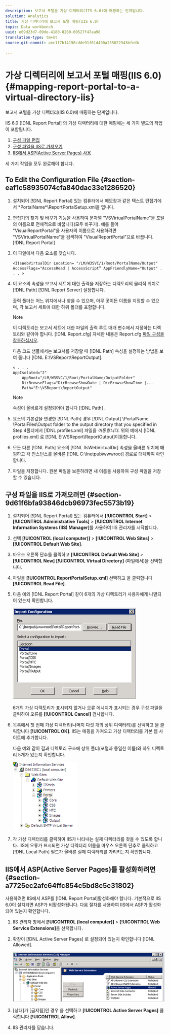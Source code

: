 ```yaml
---
description: 보고서 포털을 가상 디렉터리(IIS 6.0)에 매핑하는 단계입니다.
solution: Analytics
title: 가상 디렉터리에 보고서 포털 매핑(IIS 6.0)
topic: Data workbench
uuid: e09d23d7-09de-4180-8260-60527f47aa98
translation-type: tm+mt
source-git-commit: aec1f7b14198cdde91f61d490a235022943bfedb

---
```



# 가상 디렉터리에 보고서 포털 매핑(IIS 6.0){#mapping-report-portal-to-a-virtual-directory-iis}

보고서 포털을 가상 디렉터리(IIS 6.0)에 매핑하는 단계입니다.

IIS 6.0 [!DNL Report Portal] 의 가상 디렉터리에 대한 매핑에는 세 가지 별도의 작업이 포함됩니다.

1. [구성 파일 편집](../../../../home/c-rpt-oview/c-install-rpt-port/c-virtual-dir/c-map-rpt-port-vdir-6.md#section-eaf1c58935074cfa840dac33e1286520)
1. [구성 파일을 IIS로 가져오기](../../../../home/c-rpt-oview/c-install-rpt-port/c-virtual-dir/c-map-rpt-port-vdir-6.md#section-9d61f6bfa93846dcb96973fec5573b19)
1. [IIS에서 ASP(Active Server Pages) 사용](../../../../home/c-rpt-oview/c-install-rpt-port/c-virtual-dir/c-map-rpt-port-vdir-6.md#section-a7725ec2afc64ffc854c5bd8c5c31802)

세 가지 작업을 모두 완료해야 합니다.

## To Edit the Configuration File {#section-eaf1c58935074cfa840dac33e1286520}

1. 설치되어 [!DNL Report Portal] 있는 컴퓨터에서 메모장과 같은 텍스트 편집기에서 \*PortalName*\ReportPortalSetup.xml을 엽니다.

1. 편집기의 찾기 및 바꾸기 기능을 사용하여 문자열 &quot;VSVirtualPortalName&quot;을 포털의 이름으로 전체적으로 바꿉니다(모두 바꾸기). 예를 들어 &quot;VisualReportPortal&quot;을 사용자의 이름으로 사용하려면 &quot;VSVirtualPortalName&quot;을 검색하여 &quot;VisualReportPortal&quot;으로 바꿉니다. [!DNL Report Portal]
1. 이 파일에서 다음 요소를 찾습니다.

   ```
   <IIsWebVirtualDir Location= "/LM/W3SVC/1/Root/PortalName/Output" AccessFlags="AccessRead | AccessScript” AppFriendlyName="Output" . . . >
   ```

1. 이 요소의 속성을 보고서 세트에 대한 출력을 저장하는 디렉토리의 물리적 위치로 [!DNL Path] [!DNL Report Server] 설정합니다.

   출력 폴더는 어느 위치에서나 찾을 수 있으며, 아무 곳이든 이름을 지정할 수 있으며, 각 보고서 세트에 대한 하위 폴더를 포함합니다.

   >[!NOTE]
   >
   >이 디렉토리는 보고서 세트에 대한 파일의 출력 루트 매개 변수에서 지정하는 디렉토리와 같아야 합니다. [!DNL Report.cfg] 자세한 내용은 Report.cfg [파일 구성을 참조하십시오](../../../../home/c-rpt-oview/c-admin-rpt/c-config-rpt-files.md#concept-cf4b95344fcb4c8c877db91e5f1d345d).

   다음 코드 샘플에서는 보고서를 저장할 때 [!DNL Path] 속성을 설정하는 방법을 보여 줍니다 [!DNL E:\VSReport\ReportOutput].

   ```
   < . . . 
   AppIsolated="2" 
       AppRoot="/LM/W3SVC/1/Root/PortalName/OutputFolder" 
       DirBrowseFlags="DirBrowseShowDate | DirBrowseShowTime |...  
       Path="E:\VSReport\ReportOutput"
   ```

   >[!NOTE]
   >
   >속성이 올바르게 설정되어야 합니다 [!DNL Path] .

1. 요소의 기본값을 변경한 [!DNL Path] 경우 [!DNL Output] \PortalName \PortalFiles\Output folder to the output directory that you specified in Step 4폴더에서 [!DNL profiles.xml] 파일을 *이동합니다*. 위의 예에서 [!DNL profiles.xml] 로 [!DNL E:\VSReport\ReportOutput]이동합니다.

1. 모든 다른 [!DNL Path] 요소의 [!DNL IIsWebVirtualDir] 속성을 올바른 위치에 매핑하고 각 인스턴스를 올바른 [!DNL C:\Inetpub\wwwroot] 경로로 대체하여 확인합니다.

1. 파일을 저장합니다. 원본 파일을 보존하려면 새 이름을 사용하여 구성 파일을 저장할 수 있습니다.

## 구성 파일을 IIS로 가져오려면 {#section-9d61f6bfa93846dcb96973fec5573b19}

1. 설치되어 [!DNL Report Portal] 있는 컴퓨터에서 **[!UICONTROL Start]** > **[!UICONTROL Administrative Tools]** > **[!UICONTROL Internet Information Systems (IIS) Manager]**&#x200B;를 사용하여 IIS 관리자를 시작합니다.

1. 선택 **[!UICONTROL (local computer)]** > **[!UICONTROL Web Sites]** > **[!UICONTROL Default Web Site]**.

1. 마우스 오른쪽 단추를 클릭하고 **[!UICONTROL Default Web Site]** > **[!UICONTROL New]** **[!UICONTROL Virtual Directory]** (파일에서)을 선택합니다.

1. 파일을 **[!UICONTROL ReportPortalSetup.xml]** 선택하고 을 클릭합니다 **[!UICONTROL Read File]**.

1. 다음 예와 [!DNL Report Portal] 같이 6개의 가상 디렉토리가 사용자에게 나열되어 있는지 확인합니다.

   ![](assets/rptPort_dia_VirDirs.png)

   6개의 가상 디렉토리가 표시되지 않거나 오류 메시지가 표시되는 경우 구성 파일을 클릭하여 오류를 **[!UICONTROL Cancel]** 검사합니다.

1. 목록에서 첫 번째 가상 디렉터리(나머지 다섯 개의 상위 디렉터리)를 선택하고 을 클릭합니다 **[!UICONTROL OK]**. IIS는 매핑을 가져오고 가상 디렉터리를 기본 웹 사이트에 추가합니다.

   다음 예와 같이 결과 디렉토리 구조에 상위 폴더(포털과 동일한 이름)와 하위 디렉토리 5개가 있는지 확인합니다.

   ![](assets/rptPort_scrn_VirDirs_Installed.png)

1. 각 가상 디렉터리를 클릭하여 IIS가 나타내는 실제 디렉터리를 찾을 수 있도록 합니다. IIS에 오류가 표시되면 가상 디렉터리 이름을 마우스 오른쪽 단추로 클릭하고 [!DNL Local Path] 필드가 올바른 실제 디렉터리를 가리키는지 확인합니다.

## IIS에서 ASP(Active Server Pages)를 활성화하려면 {#section-a7725ec2afc64ffc854c5bd8c5c31802}

사용하려면 IIS에서 ASP를 [!DNL Report Portal]활성화해야 합니다. 기본적으로 IIS 6.0이 설치되면 ASP가 비활성화됩니다. 다음 절차를 사용하여 IIS에서 ASP가 활성화되어 있는지 확인합니다.

1. IIS 관리자 창에서 **[!UICONTROL (local computer)]** > **[!UICONTROL Web Service Extensions]**&#x200B;을 선택합니다.
1. 확장이 [!DNL Active Server Pages] 로 설정되어 있는지 확인합니다 [!DNL Allowed].

   ![](assets/report_aspenable.png)

1. [상태]가 [금지됨]인 경우 을 선택하고 **[!UICONTROL Active Server Pages]** 클릭합니다 **[!UICONTROL Allow]**.
1. IIS 관리자를 닫습니다.

